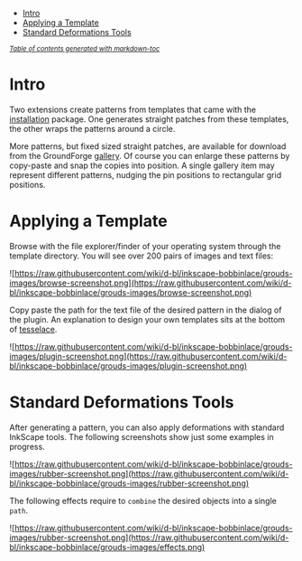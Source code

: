- [Intro](#intro)
- [Applying a Template](#applying-a-template)
- [Standard Deformations Tools](#standard-deformations-tools)

<sup><i><a href='http://ecotrust-canada.github.io/markdown-toc/'>Table of contents generated with markdown-toc</a></i></sup>


Intro
=====

Two extensions create patterns from templates that came with the [installation] package.
One generates straight patches from these templates, the other wraps the patterns around a circle.

More patterns, but fixed sized straight patches, are available for download from the GroundForge [gallery].
Of course you can enlarge these patterns by copy-paste and snap the copies into position.
A single gallery item may represent different patterns, nudging the pin positions to rectangular grid positions.

[gallery]: https://d-bl.github.io/GroundForge/gallery.html
[installation]: https://github.com/d-bl/inkscape-bobbinlace/wiki


Applying a Template
===================

Browse with the file explorer/finder of your operating system through the template directory.
You will see over 200 pairs of images and text files:
 
[tesselace]: https://tesselace.com/tools/inkscape-extension/

![https://raw.githubusercontent.com/wiki/d-bl/inkscape-bobbinlace/grouds-images/browse-screenshot.png](https://raw.githubusercontent.com/wiki/d-bl/inkscape-bobbinlace/grouds-images/browse-screenshot.png)

Copy paste the path for the text file of the desired pattern in the dialog of the plugin.
An explanation to design your own templates sits at the bottom of [tesselace].

![https://raw.githubusercontent.com/wiki/d-bl/inkscape-bobbinlace/grouds-images/plugin-screenshot.png](https://raw.githubusercontent.com/wiki/d-bl/inkscape-bobbinlace/grouds-images/plugin-screenshot.png)


Standard Deformations Tools
===========================

After generating a pattern, you can also apply deformations with standard InkScape tools.
The following screenshots show just some examples in progress.

![https://raw.githubusercontent.com/wiki/d-bl/inkscape-bobbinlace/grouds-images/rubber-screenshot.png](https://raw.githubusercontent.com/wiki/d-bl/inkscape-bobbinlace/grouds-images/rubber-screenshot.png)

The following effects require to `combine` the desired objects into a single `path`.

![https://raw.githubusercontent.com/wiki/d-bl/inkscape-bobbinlace/grouds-images/rubber-screenshot.png](https://raw.githubusercontent.com/wiki/d-bl/inkscape-bobbinlace/grouds-images/effects.png)
